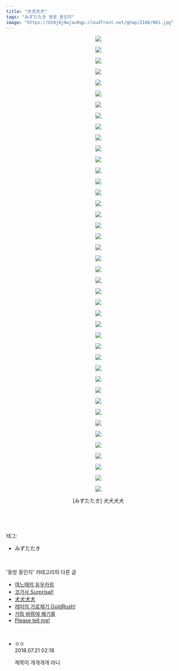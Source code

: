 ```yaml
---
title: "犬犬犬犬"
tags: "みずたたき 동방_동인지"
image: "https://d19j6j9wjau9qp.cloudfront.net/ghap/2166/001.jpg"
---
```

<div class="article">
<p style="text-align: center; clear: none; float: none;"><img src="{{ site.imgserver8 }}/ghap/2166/001.jpg"/></p>
<p style="text-align: center; clear: none; float: none;"><img src="{{ site.imgserver8 }}/ghap/2166/002.jpg"/></p>
<p style="text-align: center; clear: none; float: none;"><img src="{{ site.imgserver8 }}/ghap/2166/003.jpg"/></p>
<p style="text-align: center; clear: none; float: none;"><img src="{{ site.imgserver8 }}/ghap/2166/004.jpg"/></p>
<p style="text-align: center; clear: none; float: none;"><img src="{{ site.imgserver8 }}/ghap/2166/005.jpg"/></p>
<p style="text-align: center; clear: none; float: none;"><img src="{{ site.imgserver8 }}/ghap/2166/006.jpg"/></p>
<p style="text-align: center; clear: none; float: none;"><img src="{{ site.imgserver8 }}/ghap/2166/007.jpg"/></p>
<p style="text-align: center; clear: none; float: none;"><img src="{{ site.imgserver8 }}/ghap/2166/008.jpg"/></p>
<p style="text-align: center; clear: none; float: none;"><img src="{{ site.imgserver8 }}/ghap/2166/009.jpg"/></p>
<p style="text-align: center; clear: none; float: none;"><img src="{{ site.imgserver8 }}/ghap/2166/010.jpg"/></p>
<p style="text-align: center; clear: none; float: none;"><img src="{{ site.imgserver8 }}/ghap/2166/011.jpg"/></p>
<p style="text-align: center; clear: none; float: none;"><img src="{{ site.imgserver8 }}/ghap/2166/012.jpg"/></p>
<p style="text-align: center; clear: none; float: none;"><img src="{{ site.imgserver8 }}/ghap/2166/013.jpg"/></p>
<p style="text-align: center; clear: none; float: none;"><img src="{{ site.imgserver8 }}/ghap/2166/014.jpg"/></p>
<p style="text-align: center; clear: none; float: none;"><img src="{{ site.imgserver8 }}/ghap/2166/015.jpg"/></p>
<p style="text-align: center; clear: none; float: none;"><img src="{{ site.imgserver8 }}/ghap/2166/016.jpg"/></p>
<p style="text-align: center; clear: none; float: none;"><img src="{{ site.imgserver8 }}/ghap/2166/017.jpg"/></p>
<p style="text-align: center; clear: none; float: none;"><img src="{{ site.imgserver8 }}/ghap/2166/018.jpg"/></p>
<p style="text-align: center; clear: none; float: none;"><img src="{{ site.imgserver8 }}/ghap/2166/019.jpg"/></p>
<p style="text-align: center; clear: none; float: none;"><img src="{{ site.imgserver8 }}/ghap/2166/020.jpg"/></p>
<p style="text-align: center; clear: none; float: none;"><img src="{{ site.imgserver8 }}/ghap/2166/021.jpg"/></p>
<p style="text-align: center; clear: none; float: none;"><img src="{{ site.imgserver8 }}/ghap/2166/022.jpg"/></p>
<p style="text-align: center; clear: none; float: none;"><img src="{{ site.imgserver8 }}/ghap/2166/023.jpg"/></p>
<p style="text-align: center; clear: none; float: none;"><img src="{{ site.imgserver8 }}/ghap/2166/024.jpg"/></p>
<p style="text-align: center; clear: none; float: none;"><img src="{{ site.imgserver8 }}/ghap/2166/025.jpg"/></p>
<p style="text-align: center; clear: none; float: none;"><img src="{{ site.imgserver8 }}/ghap/2166/026.jpg"/></p>
<p style="text-align: center; clear: none; float: none;"><img src="{{ site.imgserver8 }}/ghap/2166/027.jpg"/></p>
<p style="text-align: center; clear: none; float: none;"><img src="{{ site.imgserver8 }}/ghap/2166/028.jpg"/></p>
<p style="text-align: center; clear: none; float: none;"><img src="{{ site.imgserver8 }}/ghap/2166/029.jpg"/></p>
<p style="text-align: center; clear: none; float: none;"><img src="{{ site.imgserver8 }}/ghap/2166/030.jpg"/></p>
<p style="text-align: center; clear: none; float: none;"><img src="{{ site.imgserver8 }}/ghap/2166/031.jpg"/></p>
<p style="text-align: center; clear: none; float: none;"><img src="{{ site.imgserver8 }}/ghap/2166/032.jpg"/></p>
<p style="text-align: center; clear: none; float: none;"><img src="{{ site.imgserver8 }}/ghap/2166/033.jpg"/></p>
<p style="text-align: center; clear: none; float: none;"><img src="{{ site.imgserver8 }}/ghap/2166/034.jpg"/></p>
<p style="text-align: center; clear: none; float: none;"><img src="{{ site.imgserver8 }}/ghap/2166/035.jpg"/></p>
<p style="text-align: center; clear: none; float: none;"><img src="{{ site.imgserver8 }}/ghap/2166/036.jpg"/></p>
<p style="text-align: center; clear: none; float: none;"><img src="{{ site.imgserver8 }}/ghap/2166/037.jpg"/></p>
<p style="text-align: center; clear: none; float: none;"><img src="{{ site.imgserver8 }}/ghap/2166/038.jpg"/></p>
<p style="text-align: center; clear: none; float: none;"><img src="{{ site.imgserver8 }}/ghap/2166/039.jpg"/></p>
<p style="text-align: center; clear: none; float: none;"><img src="{{ site.imgserver8 }}/ghap/2166/040.jpg"/></p>
<p style="text-align: center; clear: none; float: none;"><img src="{{ site.imgserver8 }}/ghap/2166/041.jpg"/></p>
<p style="text-align: center; clear: none; float: none;"><img src="{{ site.imgserver8 }}/ghap/2166/042.jpg"/></p>
<p style="text-align: center; clear: none; float: none;">[みずたたき] 犬犬犬犬</p>
<p><br/></p>
</div><br/>
<div class="tagTrail">
<p>태그: </p>
<ul>
<li>みずたたき</li>
</ul>
</div><br/>
<div class="another">
<p>'동방 동인지' 카테고리의 다른 글</p>
<ul>
<li><a href="/ghap_2168">여느때의 유우카링</a></li>
<li><a href="/ghap_2167">코가사 Surprisal!</a></li>
<li><a href="/ghap_2166">犬犬犬犬</a></li>
<li><a href="/ghap_2163">레미의 가로채기 GoldRush!</a></li>
<li><a href="/ghap_2162">거듭 바람에 쐐기를</a></li>
<li><a href="/ghap_2161">Please tell me!</a></li>
</ul>
</div><br/>
<div class="cb_module cb_fluid">
<div class="cb_wrt cb_profile">
<div class="comment">
<ul>
<li class="cb_thumb_off" id="comment15291010">
<div class="cb_comment_area">
<div class="cb_info_area">
<div class="cb_section">
<span class="cb_nick_name">ㅇㅇ</span>
</div>
<div class="cb_section">
<span class="cb_date">2018.07.21 02:18 </span>
</div>
</div>
<div class="cb_dsc_comment">
<p class="cb_dsc">
											제목이 개개개개 라니
										</p>
</div>
</div></li>
</ul>
</div>
</div><!-- commentList close -->
</div><br/>

